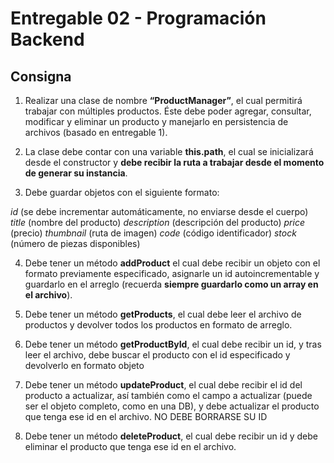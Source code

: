 # Entregable 02 - Programación Backend

## Consigna

1. Realizar una clase de nombre **“ProductManager”**, el cual permitirá trabajar con múltiples productos. Éste debe poder agregar, consultar, modificar y eliminar un producto y manejarlo en persistencia de archivos (basado en entregable 1).

2. La clase debe contar con una variable **this.path**, el cual se inicializará desde el constructor y **debe recibir la ruta a trabajar desde el momento de generar su instancia**.

3. Debe guardar objetos con el siguiente formato:

_id_ (se debe incrementar automáticamente, no enviarse desde el cuerpo)
_title_ (nombre del producto)
_description_ (descripción del producto)
_price_ (precio)
_thumbnail_ (ruta de imagen)
_code_ (código identificador)
_stock_ (número de piezas disponibles)

4. Debe tener un método **addProduct** el cual debe recibir un objeto con el formato previamente especificado, asignarle un id autoincrementable y guardarlo en el arreglo (recuerda **siempre guardarlo como un array en el archivo**).

5. Debe tener un método **getProducts**, el cual debe leer el archivo de productos y devolver todos los productos en formato de arreglo.

6. Debe tener un método **getProductById**, el cual debe recibir un id, y tras leer el archivo, debe buscar el producto con el id especificado y devolverlo en formato objeto

7. Debe tener un método **updateProduct**, el cual debe recibir el id del producto a actualizar, así también como el campo a actualizar (puede ser el objeto completo, como en una DB), y debe actualizar el producto que tenga ese id en el archivo. NO DEBE BORRARSE SU ID

8. Debe tener un método **deleteProduct**, el cual debe recibir un id y debe eliminar el producto que tenga ese id en el archivo.
